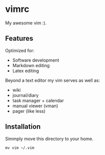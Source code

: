 vimrc
=====

My awesome vim :).


Features
--------

Optimized for:
 - Software development
 - Markdown editing
 - Latex editing

Beyond a text editor my vim serves as well as:
 - wiki
 - journal/diary
 - task manager + calendar
 - manual viewer (vman)
 - pager (like less)

Installation
------------

Simmply move this directory to your home.
```
mv vim ~/.vim
```

